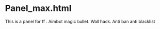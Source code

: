 # Panel_max.html
This is a panel for ff . Aimbot      magic bullet.  Wall hack. Anti ban anti blacklist 
